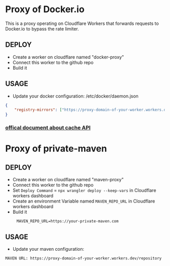 # Proxy of Docker.io
This is a proxy operating on Cloudflare Workers that forwards requests to Docker.io to bypass the rate limiter.

## DEPLOY
* Create a worker on cloudflare named "docker-proxy"
* Connect this worker to the github repo
* Build it

## USAGE
* Update your docker configuration:
/etc/docker/daemon.json
```json
{
    "registry-mirrors": ["https://proxy-domain-of-your-worker.workers.dev"],
}
```

### [offical document about cache API](https://developers.cloudflare.com/workers/examples/cache-api/)


# Proxy of private-maven
## DEPLOY
* Create a worker on cloudflare named "maven-proxy"
* Connect this worker to the github repo
* Set `Deploy Command` = `npx wrangler deploy --keep-vars` in Cloudflare workers dashboard
* Create an environment Variable named `MAVEN_REPO_URL` in Cloudflare workers dashboard
* Build it
```
     MAVEN_REPO_URL=https://your-private-maven.com
```

## USAGE
* Update your maven configuration:
```
MAVEN URL: https://proxy-domain-of-your-worker.workers.dev/repository
```

